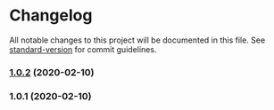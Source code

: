 # Changelog

All notable changes to this project will be documented in this file. See [standard-version](https://github.com/conventional-changelog/standard-version) for commit guidelines.

### [1.0.2](https://github.com/dazzzed/neumorphic/compare/v1.0.1...v1.0.2) (2020-02-10)

### 1.0.1 (2020-02-10)
